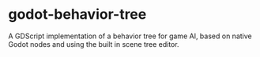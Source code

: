 # godot-behavior-tree
A GDScript implementation of a behavior tree for game AI, based on native Godot nodes and using the built in scene tree editor.
